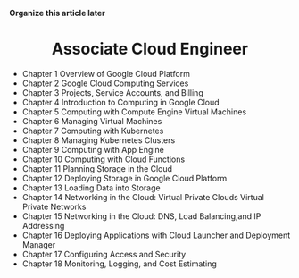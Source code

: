 <strong>Organize this article later</strong>

<h1 align='center'>Associate Cloud Engineer</h1>

* Chapter 1  Overview of Google Cloud Platform
* Chapter 2  Google Cloud Computing Services 
* Chapter 3  Projects, Service Accounts, and Billing 
* Chapter 4  Introduction to Computing in Google Cloud 
* Chapter 5  Computing with Compute Engine Virtual Machines
* Chapter 6  Managing Virtual Machines 
* Chapter 7  Computing with Kubernetes
* Chapter 8  Managing Kubernetes Clusters 
* Chapter 9  Computing with App Engine 
* Chapter 10 Computing with Cloud Functions 
* Chapter 11 Planning Storage in the Cloud
* Chapter 12 Deploying Storage in Google Cloud Platform 
* Chapter 13 Loading Data into Storage
* Chapter 14 Networking in the Cloud: Virtual Private Clouds Virtual Private Networks
* Chapter 15 Networking in the Cloud: DNS, Load Balancing,and IP Addressing 
* Chapter 16 Deploying Applications with Cloud Launcher and Deployment Manager
* Chapter 17 Configuring Access and Security 
* Chapter 18 Monitoring, Logging, and Cost Estimating
